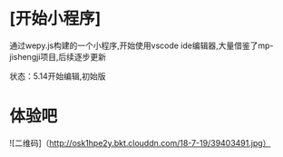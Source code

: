 # [开始小程序]

通过wepy.js构建的一个小程序,开始使用vscode ide编辑器,大量借鉴了mp-jishengji项目,后续逐步更新

状态：5.14开始编辑,初始版

# 体验吧

![二维码]（http://osk1hpe2y.bkt.clouddn.com/18-7-19/39403491.jpg）



